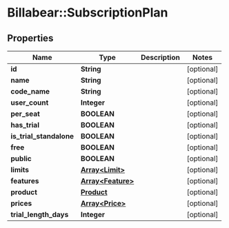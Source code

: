 # Billabear::SubscriptionPlan

## Properties
Name | Type | Description | Notes
------------ | ------------- | ------------- | -------------
**id** | **String** |  | [optional] 
**name** | **String** |  | [optional] 
**code_name** | **String** |  | [optional] 
**user_count** | **Integer** |  | [optional] 
**per_seat** | **BOOLEAN** |  | [optional] 
**has_trial** | **BOOLEAN** |  | [optional] 
**is_trial_standalone** | **BOOLEAN** |  | [optional] 
**free** | **BOOLEAN** |  | [optional] 
**public** | **BOOLEAN** |  | [optional] 
**limits** | [**Array&lt;Limit&gt;**](Limit.md) |  | [optional] 
**features** | [**Array&lt;Feature&gt;**](Feature.md) |  | [optional] 
**product** | [**Product**](Product.md) |  | [optional] 
**prices** | [**Array&lt;Price&gt;**](Price.md) |  | [optional] 
**trial_length_days** | **Integer** |  | [optional] 

